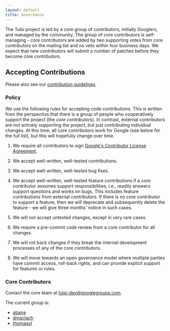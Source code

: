 ```yaml
---
layout: default
title: Governance
---
```


The Tulsi project is led by a core group of contributors, initially Googlers,
and managed by the community. The group of core contributors is self-managing -
core contributors are added by two supporting votes from core contributors on
the mailing list and no veto within four business days. We expect that new
contributors will submit a number of patches before they become core
contributors.

## Accepting Contributions

Please also see our [contribution guidelines](contributing.html).

### Policy

We use the following rules for accepting code contributions. This is written
from the perspective that there is a group of people who cooperatively support
the project (the *core contributors*). In contrast, external contributors are
not actively supporting the project, but just contributing individual changes.
At this time, all core contributors work for Google (see below for the full
list), but this will hopefully change over time.

1. We require all contributors to sign [Google's Contributor License
   Agreement](https://cla.developers.google.com/).

1. We accept well-written, well-tested contributions.

1. We accept well-written, well-tested bug fixes.

1. We accept well-written, well-tested feature contributions if a core
   contributor assumes support responsibilities, i.e., readily answers support
   questions and works on bugs. This includes feature contributions from
   external contributors. If there is no core contributor to support a feature,
   then we will deprecate and subsequently delete the feature - we will give
   three months' notice in such cases.

1. We will not accept untested changes, except in very rare cases.

1. We require a pre-commit code review from a core contributor for all changes.

1. We will roll back changes if they break the internal development processes of
   any of the core contributors.

1. We will move towards an open governance model where multiple parties have
   commit access, roll-back rights, and can provide explicit support for
   features or rules.

### Core Contributors

Contact the core team at <a href="mailto:tulsi-dev@googlegroups.com">
tulsi-dev@googlegroups.com</a>.

The current group is:

 - [abaire](https://github.com/abaire)
 - [dmaclach](https://github.com/dmaclach)
 - [thomasvl](https://github.com/thomasvl)
